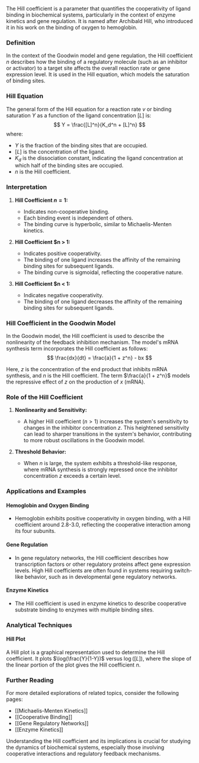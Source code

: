 The Hill coefficient is a parameter that quantifies the cooperativity of ligand binding in biochemical systems, particularly in the context of enzyme kinetics and gene regulation. It is named after Archibald Hill, who introduced it in his work on the binding of oxygen to hemoglobin.

### Definition

In the context of the Goodwin model and gene regulation, the Hill coefficient $n$ describes how the binding of a regulatory molecule (such as an inhibitor or activator) to a target site affects the overall reaction rate or gene expression level. It is used in the Hill equation, which models the saturation of binding sites.

### Hill Equation

The general form of the Hill equation for a reaction rate $v$ or binding saturation $Y$ as a function of the ligand concentration $[L]$ is:
$$
Y = \frac{[L]^n}{K_d^n + [L]^n}
$$
where:
- $Y$ is the fraction of the binding sites that are occupied.
- $[L]$ is the concentration of the ligand.
- $K_d$ is the dissociation constant, indicating the ligand concentration at which half of the binding sites are occupied.
- $n$ is the Hill coefficient.

### Interpretation

1. **Hill Coefficient $n = 1$:**
   - Indicates non-cooperative binding.
   - Each binding event is independent of others.
   - The binding curve is hyperbolic, similar to Michaelis-Menten kinetics.

2. **Hill Coefficient $n > 1:**
   - Indicates positive cooperativity.
   - The binding of one ligand increases the affinity of the remaining binding sites for subsequent ligands.
   - The binding curve is sigmoidal, reflecting the cooperative nature.

3. **Hill Coefficient $n < 1:**
   - Indicates negative cooperativity.
   - The binding of one ligand decreases the affinity of the remaining binding sites for subsequent ligands.

### Hill Coefficient in the Goodwin Model

In the Goodwin model, the Hill coefficient is used to describe the nonlinearity of the feedback inhibition mechanism. The model's mRNA synthesis term incorporates the Hill coefficient as follows:
$$
\frac{dx}{dt} = \frac{a}{1 + z^n} - bx
$$

Here, $z$ is the concentration of the end product that inhibits mRNA synthesis, and $n$ is the Hill coefficient. The term $\frac{a}{1 + z^n}$ models the repressive effect of $z$ on the production of $x$ (mRNA).

### Role of the Hill Coefficient

1. **Nonlinearity and Sensitivity:**
   - A higher Hill coefficient ($n > 1$) increases the system's sensitivity to changes in the inhibitor concentration $z$. This heightened sensitivity can lead to sharper transitions in the system's behavior, contributing to more robust oscillations in the Goodwin model.
   
2. **Threshold Behavior:**
   - When $n$ is large, the system exhibits a threshold-like response, where mRNA synthesis is strongly repressed once the inhibitor concentration $z$ exceeds a certain level.

### Applications and Examples

#### Hemoglobin and Oxygen Binding
- Hemoglobin exhibits positive cooperativity in oxygen binding, with a Hill coefficient around 2.8-3.0, reflecting the cooperative interaction among its four subunits.

#### Gene Regulation
- In gene regulatory networks, the Hill coefficient describes how transcription factors or other regulatory proteins affect gene expression levels. High Hill coefficients are often found in systems requiring switch-like behavior, such as in developmental gene regulatory networks.

#### Enzyme Kinetics
- The Hill coefficient is used in enzyme kinetics to describe cooperative substrate binding to enzymes with multiple binding sites.

### Analytical Techniques

#### Hill Plot
A Hill plot is a graphical representation used to determine the Hill coefficient. It plots $\log(\frac{Y}{1-Y})$ versus $\log([L])$, where the slope of the linear portion of the plot gives the Hill coefficient $n$.

### Further Reading

For more detailed explorations of related topics, consider the following pages:
- [[Michaelis-Menten Kinetics]]
- [[Cooperative Binding]]
- [[Gene Regulatory Networks]]
- [[Enzyme Kinetics]]

Understanding the Hill coefficient and its implications is crucial for studying the dynamics of biochemical systems, especially those involving cooperative interactions and regulatory feedback mechanisms.